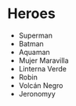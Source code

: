# Heroes

* Superman
* Batman
* Aquaman
* Mujer Maravilla
* Linterna Verde
* Robin
* Volcán Negro
* Jeronomyy
